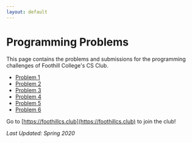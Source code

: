 ```yaml
---
layout: default
---
```


# Programming Problems

This page contains the problems and submissions for the programming challenges of Foothill College's CS Club.

- [Problem 1](Problem_1)
- [Problem 2](Problem_2)
- [Problem 3](Problem_3)
- [Problem 4](Problem_4)
- [Problem 5](Problem_5)
- [Problem 6](Problem_6)

Go to [https://foothillcs.club](https://foothillcs.club) to join the club!

_Last Updated: Spring 2020_
